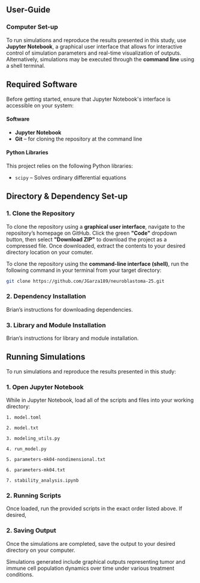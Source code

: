 ## User-Guide

### Computer Set-up

To run simulations and reproduce the results presented in this study, use **Jupyter Notebook**, a graphical user interface that allows for interactive control of simulation parameters and real-time visualization of outputs. Alternatively, simulations may be executed through the **command line** using a shell terminal. 

## Required Software

Before getting started, ensure that Jupyter Notebook's interface is accessible on your system:

#### Software

- **Jupyter Notebook**  
- **Git** – for cloning the repository at the command line

#### Python Libraries

This project relies on the following Python libraries:

- `scipy` – Solves ordinary differential equations  

## Directory & Dependency Set-up

### 1. Clone the Repository

To clone the repository using a **graphical user interface**, navigate to the repository’s homepage on GitHub. Click the green **"Code"** dropdown button, then select **"Download ZIP"** to download the project as a compressed file. Once downloaded, extract the contents to your desired directory location on your comuter.

To clone the repository using the **command-line interface (shell)**, run the following command in your terminal from your target directory:

```bash
git clone https://github.com/JGarza189/neuroblastoma-25.git
```

### 2. Dependency Installation

Brian’s instructions for downloading dependencies.

### 3. Library and Module Installation

Brian’s instructions for library and module installation.

## Running Simulations
To run simulations and reproduce the results presented in this study:

### 1. Open Jupyter Notebook

While in Jupyter Notebook, load all of the scripts and files into your working directory:

```
1. model.toml

2. model.txt

3. modeling_utils.py

4. run_model.py

5. parameters-mk04-nondimensional.txt

6. parameters-mk04.txt

7. stability_analysis.ipynb
```

### 2. Running Scripts

Once loaded, run the provided scripts in the exact order listed above. If desired, 

### 2. Saving Output

Once the simulations are completed, save the output to your desired directory on your computer.

Simulations generated include graphical outputs representing tumor and immune cell population dynamics over time under various treatment conditions.